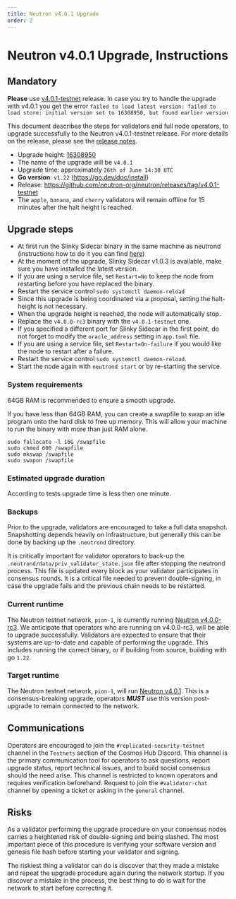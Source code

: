 ```yaml
---
title: Neutron v4.0.1 Upgrade
order: 2
---
```

<!-- markdown-link-check-disable -->

# Neutron v4.0.1 Upgrade, Instructions

## Mandatory
**Please** use [v4.0.1-testnet](https://github.com/neutron-org/neutron/releases/tag/v4.0.1-testnet) release. In case you try to handle the upgrade with v4.0.1 you get the error
`failed to load latest version: failed to load store: initial version set to 16308950, but found earlier version`

This document describes the steps for validators and full node operators, to upgrade successfully to the Neutron v4.0.1-testnet release. For more details on the release, please see the [release notes](https://github.com/neutron-org/neutron/releases/tag/v4.0.1-testnet).

* Upgrade height: [16308950](https://www.mintscan.io/neutron-testnet/block/16308950)
* The name of the upgrade will be `v4.0.1`
* Upgrade time: approximately `26th of June 14:30 UTC`
* **Go version**: `v1.22` (https://go.dev/doc/install)
* Release: https://github.com/neutron-org/neutron/releases/tag/v4.0.1-testnet
* The `apple`, `banana`, and `cherry` validators will remain offline for 15 minutes after the halt height is reached.

## Upgrade steps

* At first run the Slinky Sidecar binary in the same machine as neutrond (instructions how to do it you can find
[here](https://docs.skip.money/slinky/integrations/neutron/))
* At the moment of the upgrade, Slinky Sidecar v1.0.3 is available, make sure you have installed the latest version.
* If you are using a service file, set `Restart=No` to keep the node from restarting before you have replaced the binary.
* Restart the service control `sudo systemctl daemon-reload`
* Since this upgrade is being coordinated via a proposal, setting the halt-height is not necessary.
* When the upgrade height is reached, the node will automatically stop.
* Replace the `v4.0.0-rc3` binary with the `v4.0.1-testnet` one.
* If you specified a different port for Slinky Sidecar in the first point, do not forget to modify the `oracle_address` setting in `app.toml` file.
* If you are using a service file, set `Restart=On-failure` if you would like the node to restart after a failure.
* Restart the service control `sudo systemctl daemon-reload`.
* Start the node again with `neutrond start` or by re-starting the service.

### System requirements

64GB RAM is recommended to ensure a smooth upgrade.

If you have less than 64GB RAM, you can create a swapfile to swap an idle program onto the hard disk to free up memory. This will allow your machine to run the binary with more than just RAM alone.

```shell
sudo fallocate -l 16G /swapfile
sudo chmod 600 /swapfile
sudo mkswap /swapfile
sudo swapon /swapfile
```

### Estimated upgrade duration

According to tests upgrade time is less then one minute.

### Backups

Prior to the upgrade, validators are encouraged to take a full data snapshot. Snapshotting depends heavily on infrastructure, but generally this can be done by backing up the `.neutrond` directory.

It is critically important for validator operators to back-up the `.neutrond/data/priv_validator_state.json` file after stopping the neutrond process. This file is updated every block as your validator participates in consensus rounds. It is a critical file needed to prevent double-signing, in case the upgrade fails and the previous chain needs to be restarted.

### Current runtime

The Neutron testnet network, `pion-1`, is currently running [Neutron v4.0.0-rc3](https://github.com/neutron-org/neutron/releases/tag/v4.0.0-rc3). We anticipate that operators who are running on v4.0.0-rc3, will be able to upgrade successfully. Validators are expected to ensure that their systems are up-to-date and capable of performing the upgrade. This includes running the correct binary, or if building from source, building with go `1.22`.

### Target runtime

The Neutron testnet network, `pion-1`, will run [Neutron v4.0.1](https://github.com/neutron-org/neutron/releases/tag/v4.0.1-testnet). This is a consensus-breaking upgrade, operators _**MUST**_ use this version post-upgrade to remain connected to the network.

## Communications

Operators are encouraged to join the `#replicated-security-testnet` channel in the `Testnets` section of the Cosmos Hub Discord. This channel is the primary communication tool for operators to ask questions, report upgrade status, report technical issues, and to build social consensus should the need arise. This channel is restricted to known operators and requires verification beforehand. Request to join the `#validator-chat` channel by opening a ticket or asking in the `general` channel.

## Risks

As a validator performing the upgrade procedure on your consensus nodes carries a heightened risk of double-signing and being slashed. The most important piece of this procedure is verifying your software version and genesis file hash before starting your validator and signing.

The riskiest thing a validator can do is discover that they made a mistake and repeat the upgrade procedure again during the network startup. If you discover a mistake in the process, the best thing to do is wait for the network to start before correcting it.

<!-- markdown-link-check-enable -->
